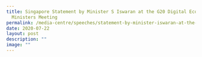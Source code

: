 ```yaml
---
title: Singapore Statement by Minister S Iswaran at the G20 Digital Economy
  Ministers Meeting
permalink: /media-centre/speeches/statement-by-minister-iswaran-at-the-g20-digital-economy-ministers-meeting/
date: 2020-07-22
layout: post
description: ""
image: ""
---
```

